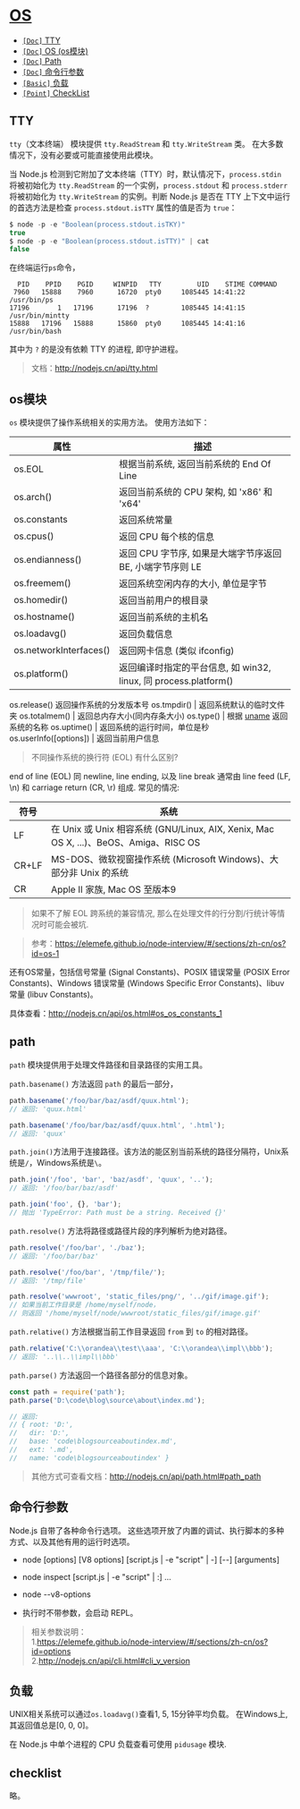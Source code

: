 # [OS](/sections/os.md)

* [`[Doc]` TTY](/sections/os.md#tty)
* [`[Doc]` OS (os模块)](/sections/os.md#os模块)
* [`[Doc]` Path](/sections/os.md#path)
* [`[Doc]` 命令行参数](/sections/os.md#命令行参数)
* [`[Basic]` 负载](/sections/os.md#负载)
* [`[Point]` CheckList](/sections/os.md#checklist)

## TTY

`tty`（文本终端） 模块提供 `tty.ReadStream` 和 `tty.WriteStream` 类。 在大多数情况下，没有必要或可能直接使用此模块。

当 Node.js 检测到它附加了文本终端（TTY）时，默认情况下，`process.stdin` 将被初始化为 `tty.ReadStream` 的一个实例，`process.stdout` 和 `process.stderr` 将被初始化为 `tty.WriteStream` 的实例。判断 Node.js 是否在 TTY 上下文中运行的首选方法是检查 `process.stdout.isTTY` 属性的值是否为 `true`：

```js
$ node -p -e "Boolean(process.stdout.isTKY)"
true
$ node -p -e "Boolean(process.stdout.isTTY)" | cat
false
```

在终端运行`ps`命令，

```text
  PID    PPID    PGID     WINPID   TTY         UID    STIME COMMAND
 7960   15888    7960      16720  pty0     1085445 14:41:22 /usr/bin/ps
17196       1   17196      17196  ?        1085445 14:41:15 /usr/bin/mintty
15888   17196   15888      15860  pty0     1085445 14:41:16 /usr/bin/bash
```

其中为 `?` 的是没有依赖 TTY 的进程, 即守护进程。

> 文档：http://nodejs.cn/api/tty.html

## os模块

`os` 模块提供了操作系统相关的实用方法。 使用方法如下：

属性 | 	描述
-----|-----
os.EOL	|  根据当前系统, 返回当前系统的 End Of Line
os.arch()	|  返回当前系统的 CPU 架构, 如 'x86' 和 'x64'
os.constants	|  返回系统常量
os.cpus()	|  返回 CPU 每个核的信息
os.endianness()	|  返回 CPU 字节序, 如果是大端字节序返回 BE, 小端字节序则 LE
os.freemem()	|  返回系统空闲内存的大小, 单位是字节
os.homedir()	|  返回当前用户的根目录
os.hostname()	|  返回当前系统的主机名
os.loadavg()	|  返回负载信息
os.networkInterfaces()	|  返回网卡信息 (类似 ifconfig)
os.platform()	|  返回编译时指定的平台信息, 如 win32, linux, 同 process.platform()
os.release()	返回操作系统的分发版本号
os.tmpdir()	|  返回系统默认的临时文件夹
os.totalmem()	|  返回总内存大小(同内存条大小)
os.type()	|  根据 [uname](https://en.wikipedia.org/wiki/Uname#Examples) 返回系统的名称
os.uptime()	|  返回系统的运行时间，单位是秒
os.userInfo([options])	|  返回当前用户信息

> 不同操作系统的换行符 (EOL) 有什么区别?

end of line (EOL) 同 newline, line ending, 以及 line break 通常由 line feed (LF, \n) 和 carriage return (CR, \r) 组成. 常见的情况:

符号	 | 系统
-----|----
LF	|  在 Unix 或 Unix 相容系统 (GNU/Linux, AIX, Xenix, Mac OS X, ...)、BeOS、Amiga、RISC OS
CR+LF	|  MS-DOS、微软视窗操作系统 (Microsoft Windows)、大部分非 Unix 的系统
CR	|  Apple II 家族, Mac OS 至版本9

> 如果不了解 EOL 跨系统的兼容情况, 那么在处理文件的行分割/行统计等情况时可能会被坑.

> 参考：https://elemefe.github.io/node-interview/#/sections/zh-cn/os?id=os-1

还有OS常量，包括信号常量 (Signal Constants)、POSIX 错误常量 (POSIX Error Constants)、Windows 错误常量 (Windows Specific Error Constants)、libuv 常量 (libuv Constants)。

具体查看：http://nodejs.cn/api/os.html#os_os_constants_1

## path

`path` 模块提供用于处理文件路径和目录路径的实用工具。 

`path.basename()` 方法返回 `path` 的最后一部分，

```js
path.basename('/foo/bar/baz/asdf/quux.html');
// 返回: 'quux.html'

path.basename('/foo/bar/baz/asdf/quux.html', '.html');
// 返回: 'quux'
```

`path.join()`方法用于连接路径。该方法的能区别当前系统的路径分隔符，Unix系统是`/`，Windows系统是`\`。

```js
path.join('/foo', 'bar', 'baz/asdf', 'quux', '..');
// 返回: '/foo/bar/baz/asdf'

path.join('foo', {}, 'bar');
// 抛出 'TypeError: Path must be a string. Received {}'
```

`path.resolve()` 方法将路径或路径片段的序列解析为绝对路径。

```js
path.resolve('/foo/bar', './baz');
// 返回: '/foo/bar/baz'

path.resolve('/foo/bar', '/tmp/file/');
// 返回: '/tmp/file'

path.resolve('wwwroot', 'static_files/png/', '../gif/image.gif');
// 如果当前工作目录是 /home/myself/node，
// 则返回 '/home/myself/node/wwwroot/static_files/gif/image.gif'
```

`path.relative()` 方法根据当前工作目录返回 `from` 到 `to` 的相对路径。

```js
path.relative('C:\\orandea\\test\\aaa', 'C:\\orandea\\impl\\bbb');
// 返回: '..\\..\\impl\\bbb'
```

`path.parse()` 方法返回一个路径各部分的信息对象。

```js
const path = require('path');
path.parse('D:\code\blog\source\about\index.md');

// 返回:
// { root: 'D:',
//   dir: 'D:',
//   base: 'code\blogsourceaboutindex.md',
//   ext: '.md',
//   name: 'code\blogsourceaboutindex' }

```

> 其他方式可查看文档：http://nodejs.cn/api/path.html#path_path

## 命令行参数

Node.js 自带了各种命令行选项。 这些选项开放了内置的调试、执行脚本的多种方式、以及其他有用的运行时选项。

 - node [options] [V8 options] [script.js | -e "script" | -] [--] [arguments]

 - node inspect [script.js | -e "script" | <host>:<port>] …

 - node --v8-options

 - 执行时不带参数，会启动 REPL。

> 相关参数说明：<br/>
> 1.https://elemefe.github.io/node-interview/#/sections/zh-cn/os?id=options<br/>
> 2.http://nodejs.cn/api/cli.html#cli_v_version

## 负载

UNIX相关系统可以通过`os.loadavg()`查看1, 5, 15分钟平均负载。
在Windows上,其返回值总是[0, 0, 0]。

在 Node.js 中单个进程的 CPU 负载查看可使用 `pidusage` 模块.

## checklist

略。
